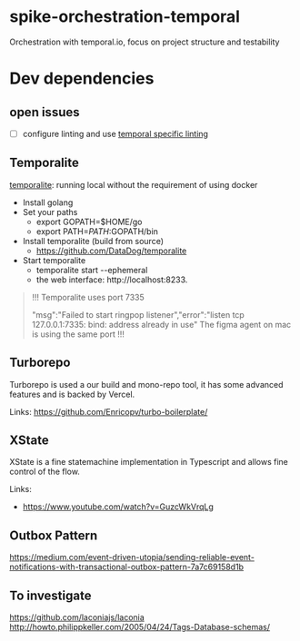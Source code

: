 # spike-orchestration-temporal

Orchestration with temporal.io, focus on project structure and testability

# Dev dependencies

## open issues

- [ ] configure linting and use
      [temporal specific linting](https://github.com/temporalio/samples-typescript/blob/main/.shared/.eslintrc.js)

## Temporalite

[temporalite](https://github.com/DataDog/temporalite): running local without the requirement of using docker

- Install golang
- Set your paths
  - export GOPATH=$HOME/go
  - export PATH=$PATH:$GOPATH/bin
- Install temporalite (build from source)
  - https://github.com/DataDog/temporalite
- Start temporalite
  - temporalite start --ephemeral
  - the web interface: http://localhost:8233.

> !!! Temporalite uses port 7335
>
> "msg":"Failed to start ringpop listener","error":"listen tcp 127.0.0.1:7335: bind: address already in use" The figma
> agent on mac is using the same port !!!

## Turborepo

Turborepo is used a our build and mono-repo tool, it has some advanced features and is backed by Vercel.

Links: https://github.com/Enricopv/turbo-boilerplate/


## XState 

XState is a fine statemachine implementation in Typescript and allows fine control of the flow.


Links:
* https://www.youtube.com/watch?v=GuzcWkVrqLg


## Outbox Pattern

https://medium.com/event-driven-utopia/sending-reliable-event-notifications-with-transactional-outbox-pattern-7a7c69158d1b




## To investigate

https://github.com/laconiajs/laconia http://howto.philippkeller.com/2005/04/24/Tags-Database-schemas/
